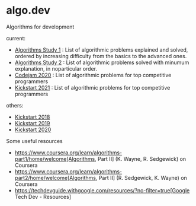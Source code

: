 # algo.dev
Algorithms for development

current: 
* [Algorithms Study 1](prepare/s1) : List of algorithmic problems explained and solved, ordered by increasing difficulty from the basics to the advanced ones.
* [Algorithms Study 2](prepare/s2) : List of algorithmic problems solved with minumum explanation, in noparticular order.
* [Codejam 2020](compete/codejam/cj20) : List of algorithmic problems for top competitive programmers
* [Kickstart 2021](compete/kickstart/ks21) : List of algorithmic problems for top competitive programmers

others:
* [Kickstart 2018](compete/kickstart/ks18)
* [Kickstart 2019](compete/kickstart/ks19)
* [Kickstart 2020](compete/kickstart/ks20)

Some useful resources

* https://www.coursera.org/learn/algorithms-part1/home/welcome[Algorithms, Part II] (K. Wayne, R. Sedgewick) on Coursera
* https://www.coursera.org/learn/algorithms-part2/home/welcome[Algorithms, Part II] (R. Sedgewick, K. Wayne) on Coursera
* https://techdevguide.withgoogle.com/resources/?no-filter=true[Google Tech Dev - Resources]
